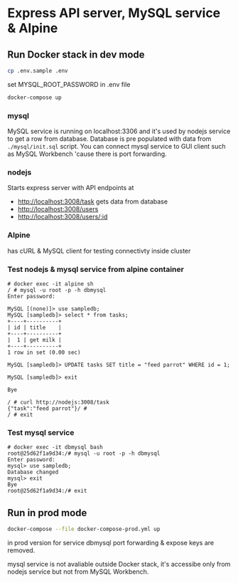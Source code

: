 # Express API server, MySQL service & Alpine

## Run Docker stack in dev mode

```sh
cp .env.sample .env
```

set MYSQL_ROOT_PASSWORD in .env file

```sh
docker-compose up
```

### mysql

MySQL service is running on localhost:3306 and it's used by nodejs service to get a row from database. Database is pre populated with data from `./mysql/init.sql` script. You can connect mysql service to GUI client such as MySQL Workbench 'cause there is port forwarding.

### nodejs

Starts express server with API endpoints at 
- <http://localhost:3008/task> gets data from database
- <http://localhost:3008/users> 
- <http://localhost:3008/users/:id>

### Alpine

has cURL & MySQL client for testing connectivty inside cluster

### Test nodejs & mysql service from alpine container

```
# docker exec -it alpine sh
/ # mysql -u root -p -h dbmysql
Enter password:

MySQL [(none)]> use sampledb;
MySQL [sampledb]> select * from tasks;
+----+----------+
| id | title    |
+----+----------+
|  1 | get milk |
+----+----------+
1 row in set (0.00 sec)

MySQL [sampledb]> UPDATE tasks SET title = "feed parrot" WHERE id = 1;

MySQL [sampledb]> exit

Bye

/ # curl http://nodejs:3008/task
{"task":"feed parrot"}/ #
/ # exit
```

### Test mysql service

```
# docker exec -it dbmysql bash
root@25d62f1a9d34:/# mysql -u root -p -h dbmysql
Enter password:
mysql> use sampledb;
Database changed
mysql> exit
Bye
root@25d62f1a9d34:/# exit
```


## Run in prod mode

```sh
docker-compose --file docker-compose-prod.yml up

```

in prod version for service dbmysql port forwarding & expose keys are removed. 

mysql service is not avaliable outside Docker stack, it's accessibe only from nodejs service but not from MySQL Workbench.
